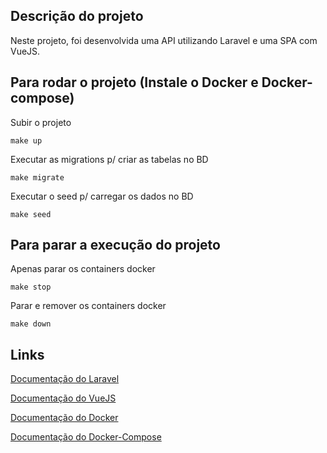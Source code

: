 ## Descrição do projeto

Neste projeto, foi desenvolvida uma API utilizando Laravel e uma SPA com VueJS. 

## Para rodar o projeto (Instale o Docker e Docker-compose)

Subir o projeto

``make up``

Executar as migrations p/ criar as tabelas no BD

``make migrate``

Executar o seed p/ carregar os dados no BD

``make seed``

## Para parar a execução do projeto

Apenas parar os containers docker

``make stop``

Parar e remover os containers docker

``make down`` 

## Links

[Documentação do Laravel](https://laravel.com/docs/8.x)

[Documentação do VueJS](https://br.vuejs.org/v2/guide/)

[Documentação do Docker](https://docs.docker.com/get-started/)

[Documentação do Docker-Compose](https://docs.docker.com/compose/)
